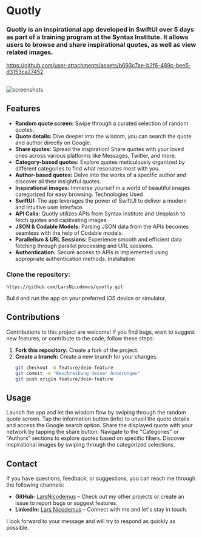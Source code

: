 
# Quotly

### Quotly is an inspirational app developed in SwiftUI over 5 days as part of a training program at the Syntax Institute. It allows users to browse and share inspirational quotes, as well as view related images.



https://github.com/user-attachments/assets/b693c7ae-b2f6-489c-bee5-d3153ca27452


##


![screenshots](https://github.com/user-attachments/assets/2fb32d79-b0bb-49c1-92e5-7d24f1a05df0)

## Features
- **Random quote screen:** Swipe through a curated selection of random quotes.
- **Quote details:** Dive deeper into the wisdom, you can search the quote and author directly on Google.
- **Share quotes:** Spread the inspiration! Share quotes with your loved ones across various platforms like Messages, Twitter, and more.
- **Category-based quotes:** Explore quotes meticulously organized by different categories to find what resonates most with you.
- **Author-based quotes:** Delve into the works of a specific author and discover all their insightful quotes.
- **Inspirational images:** Immerse yourself in a world of beautiful images categorized for easy browsing.
Technologies Used
- **SwiftUI:** The app leverages the power of SwiftUI to deliver a modern and intuitive user interface.
- **API Calls:** Quotly utilizes APIs from Syntax Institute and Unsplash to fetch quotes and captivating images.
- **JSON & Codable Models:** Parsing JSON data from the APIs becomes seamless with the help of Codable models.
- **Parallelism & URL Sessions:** Experience smooth and efficient data fetching through parallel processing and URL sessions.
- **Authentication:** Secure access to APIs is implemented using appropriate authentication methods.
Installation
### Clone the repository:
    https://github.com/LarsNicodemus/quotly.git
Build and run the app on your preferred iOS device or simulator.

## Contributions

Contributions to this project are welcome! If you find bugs, want to suggest new features, or contribute to the code, follow these steps:
1. **Fork this repository:** Create a fork of the project.
2. **Create a branch:** Create a new branch for your changes:
   ```bash
   git checkout -b feature/dein-feature
   git commit -m "Beschreibung deiner Änderungen"
   git push origin feature/dein-feature
   
## Usage
Launch the app and let the wisdom flow by swiping through the random quote screen.
Tap the information button (info) to unveil the quote details and access the Google search option.
Share the displayed quote with your network by tapping the share button.
Navigate to the "Categories" or "Authors" sections to explore quotes based on specific filters.
Discover inspirational images by swiping through the categorized selections.

## Contact

If you have questions, feedback, or suggestions, you can reach me through the following channels:

- **GitHub:**       [LarsNicodemus](https://github.com/larsnicodemus) – Check out my other projects or create an issue to report bugs or suggest features.
- **LinkedIn:**     [Lars Nicodemus](https://www.linkedin.com/in/larsnicodemus/) – Connect with me and let's stay in touch.

  
I look forward to your message and will try to respond as quickly as possible.
